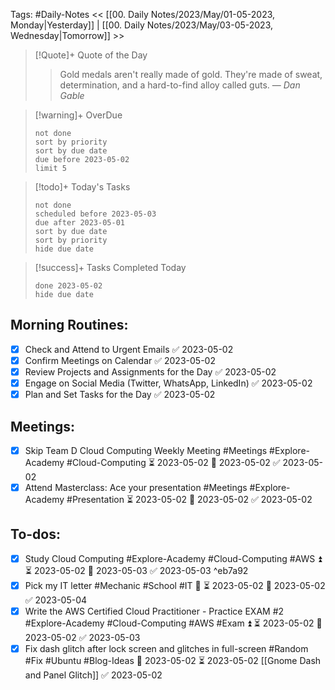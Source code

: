 Tags: #Daily-Notes
<< [[00. Daily Notes/2023/May/01-05-2023, Monday|Yesterday]] | [[00. Daily Notes/2023/May/03-05-2023, Wednesday|Tomorrow]] >>

> [!Quote]+ Quote of the Day  
> > Gold medals aren't really made of gold. They're made of sweat, determination, and a hard-to-find alloy called guts.
> — <cite>Dan Gable</cite>

> [!warning]+ OverDue  
> ```tasks  
> not done  
> sort by priority 
> sort by due date  
> due before 2023-05-02  
> limit 5  
> ```

> [!todo]+ Today's Tasks  
> ```tasks  
> not done  
> scheduled before 2023-05-03  
> due after 2023-05-01  
> sort by due date   
> sort by priority 
> hide due date  
> ```

> [!success]+ Tasks Completed Today  
> ```tasks  
> done 2023-05-02  
> hide due date  

## Morning Routines:
- [x] Check and Attend to Urgent Emails ✅ 2023-05-02
- [x] Confirm Meetings on Calendar ✅ 2023-05-02
- [x] Review Projects and Assignments for the Day ✅ 2023-05-02
- [x] Engage on Social Media (Twitter, WhatsApp, LinkedIn) ✅ 2023-05-02
- [x] Plan and Set Tasks for the Day ✅ 2023-05-02

## Meetings:
- [x] Skip Team D Cloud Computing Weekly Meeting #Meetings #Explore-Academy #Cloud-Computing ⏳ 2023-05-02 📅 2023-05-02 ✅ 2023-05-02
- [x] Attend Masterclass: Ace your presentation #Meetings #Explore-Academy #Presentation ⏳ 2023-05-02 📅 2023-05-02 ✅ 2023-05-02

## To-dos:
- [x] Study Cloud Computing #Explore-Academy #Cloud-Computing #AWS ⏫ ⏳ 2023-05-02 📅 2023-05-03 ✅ 2023-05-03 ^eb7a92
- [x] Pick my IT letter #Mechanic #School #IT 🔽 ⏳ 2023-05-02 📅 2023-05-02 ✅ 2023-05-04
- [x] Write the AWS Certified Cloud Practitioner - Practice EXAM #2 #Explore-Academy #Cloud-Computing #AWS #Exam ⏫ ⏳ 2023-05-02 📅 2023-05-02 ✅ 2023-05-03
- [x] Fix dash glitch after lock screen and glitches in full-screen #Random #Fix #Ubuntu #Blog-Ideas 📅 2023-05-02 ⏳ 2023-05-02 [[Gnome Dash and Panel Glitch]] ✅ 2023-05-02